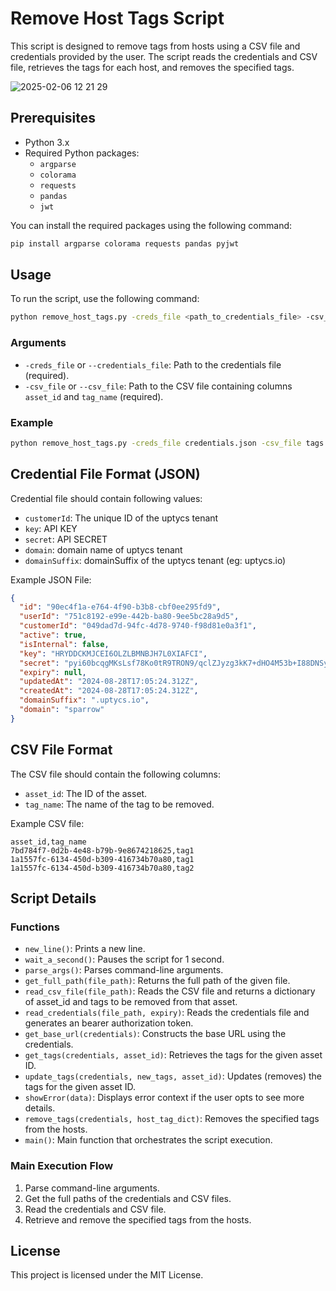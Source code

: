 # Remove Host Tags Script

This script is designed to remove tags from hosts using a CSV file and credentials provided by the user. The script reads the credentials and CSV file, retrieves the tags for each host, and removes the specified tags.

![2025-02-06 12 21 29](https://github.com/user-attachments/assets/bbfe49ab-e057-4485-9640-3a66bc00c966)


## Prerequisites

- Python 3.x
- Required Python packages:
  - `argparse`
  - `colorama`
  - `requests`
  - `pandas`
  - `jwt`

You can install the required packages using the following command:

```sh
pip install argparse colorama requests pandas pyjwt
```

## Usage

To run the script, use the following command:

```sh
python remove_host_tags.py -creds_file <path_to_credentials_file> -csv_file <path_to_csv_file>
```

### Arguments

- `-creds_file` or `--credentials_file`: Path to the credentials file (required).
- `-csv_file` or `--csv_file`: Path to the CSV file containing columns `asset_id` and `tag_name` (required).

### Example

```sh
python remove_host_tags.py -creds_file credentials.json -csv_file tags.csv
```

## Credential File Format (JSON)

Credential file should contain following values:

- `customerId`: The unique ID of the uptycs tenant
- `key`: API KEY
- `secret`: API SECRET
- `domain`: domain name of uptycs tenant
- `domainSuffix`: domainSuffix of the uptycs tenant (eg: uptycs.io)

Example JSON File:

```json
{
  "id": "90ec4f1a-e764-4f90-b3b8-cbf0ee295fd9",
  "userId": "751c8192-e99e-442b-ba80-9ee5bc28a9d5",
  "customerId": "049dad7d-94fc-4d78-9740-f98d81e0a3f1",
  "active": true,
  "isInternal": false,
  "key": "HRYDDCKMJCEI6OLZLBMNBJH7L0XIAFCI",
  "secret": "pyi60bcqgMKsLsf78Ko0tR9TRON9/qclZJyzg3kK7+dHO4M53b+I88DNSyN/V2Gf",
  "expiry": null,
  "updatedAt": "2024-08-28T17:05:24.312Z",
  "createdAt": "2024-08-28T17:05:24.312Z",
  "domainSuffix": ".uptycs.io",
  "domain": "sparrow"
}
```

## CSV File Format

The CSV file should contain the following columns:

- `asset_id`: The ID of the asset.
- `tag_name`: The name of the tag to be removed.

Example CSV file:

```csv
asset_id,tag_name
7bd784f7-0d2b-4e48-b79b-9e8674218625,tag1
1a1557fc-6134-450d-b309-416734b70a80,tag1
1a1557fc-6134-450d-b309-416734b70a80,tag2
```

## Script Details

### Functions

- `new_line()`: Prints a new line.
- `wait_a_second()`: Pauses the script for 1 second.
- `parse_args()`: Parses command-line arguments.
- `get_full_path(file_path)`: Returns the full path of the given file.
- `read_csv_file(file_path)`: Reads the CSV file and returns a dictionary of asset_id and tags to be removed from that asset.
- `read_credentials(file_path, expiry)`: Reads the credentials file and generates an bearer authorization token.
- `get_base_url(credentials)`: Constructs the base URL using the credentials.
- `get_tags(credentials, asset_id)`: Retrieves the tags for the given asset ID.
- `update_tags(credentials, new_tags, asset_id)`: Updates (removes) the tags for the given asset ID.
- `showError(data)`: Displays error context if the user opts to see more details.
- `remove_tags(credentials, host_tag_dict)`: Removes the specified tags from the hosts.
- `main()`: Main function that orchestrates the script execution.

### Main Execution Flow

1. Parse command-line arguments.
2. Get the full paths of the credentials and CSV files.
3. Read the credentials and CSV file.
4. Retrieve and remove the specified tags from the hosts.

## License

This project is licensed under the MIT License.
